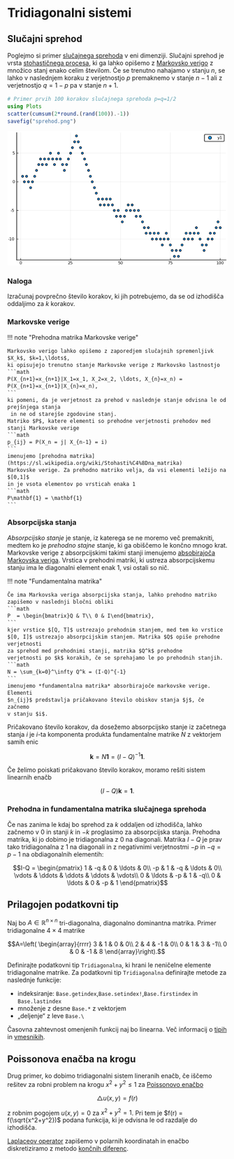 # Tridiagonalni sistemi

## Slučajni sprehod

Poglejmo si primer [slučajnega sprehoda](https://en.wikipedia.org/wiki/Random_walk)
v eni dimenziji. Slučajni sprehod je vrsta [stohastičnega procesa](https://en.wikipedia.org/wiki/Stochastic_process), ki ga lahko
opišemo z [Markovsko verigo](https://en.wikipedia.org/wiki/Markov_chain) z
množico stanj enako celim številom. Če se trenutno nahajamo v stanju $n$,
se lahko v naslednjem koraku z verjetnostjo $p$ premaknemo v stanje $n-1$ ali z verjetnostjo
$q=1-p$ pa v stanje $n+1$.

```julia
# Primer prvih 100 korakov slučajnega sprehoda p=q=1/2
using Plots
scatter(cumsum(2*round.(rand(100)).-1))
savefig("sprehod.png")
```

![Slučajni sprehod](sprehod.png)

### Naloga

Izračunaj povprečno število 
korakov, ki jih potrebujemo, da se od izhodišča oddaljimo za $k$ korakov.

### Markovske verige

!!! note "Prehodna matrika Markovske verige"

    Markovsko verigo lahko opišemo z zaporedjem slučajnih spremenljivk $X_k$, $k=1,\ldots$,
    ki opisujejo trenutno stanje Markovske verige z Markovsko lastnostjo
    ```math
    P(X_{n+1}=x_{n+1}|X_1=x_1, X_2=x_2, \ldots, X_{n}=x_n) = P(X_{n+1}=x_{n+1}|X_{n}=x_n),
    ```
    ki pomeni, da je verjetnost za prehod v naslednje stanje odvisna le od prejšnjega stanja
     in ne od starejše zgodovine stanj.
    Matriko $P$, katere elementi so prehodne verjetnosti prehodov med stanji Markovske verige
    ```math
    p_{ij} = P(X_n = j| X_{n-1} = i)
    ```
    imenujemo [prehodna matrika](https://sl.wikipedia.org/wiki/Stohasti%C4%8Dna_matrika)
    Markovske verige. Za prehodno matriko velja, da vsi elementi ležijo na $[0,1]$
    in je vsota elementov po vrsticah enaka 1
    ```math
    P\mathbf{1} = \mathbf{1}
    ```

### Absorpcijska stanja

*Absorpcijsko stanje* je stanje, iz katerega se ne moremo več premakniti, medtem ko je *prehodno stajne*
stanje, ki ga obiščemo le končno mnogo krat.
Markovske verige z absorpcijskimi takimi stanji imenujemo
[absobirajoča Markovska veriga](https://en.wikipedia.org/wiki/Absorbing_Markov_chain).
Vrstica v prehodni matriki, ki ustreza absorpcijskemu stanju ima le diagonalni
element enak 1, vsi ostali so nič.

!!! note "Fundamentalna matrika"

    Če ima Markovska veriga absorpcijska stanja, lahko prehodno matriko
    zapišemo v naslednji bločni obliki
    ```math
    P  = \begin{bmatrix}Q & T\\ 0 & I\end{bmatrix},
    ```
    kjer vrstice $[Q, T]$ ustrezajo prehodnim stanjem, med tem ko vrstice
    $[0, I]$ ustrezajo absorpcijskim stanjem. Matrika $Q$ opiše prehodne verjetnosti
    za sprehod med prehodnimi stanji, matrika $Q^k$ prehodne
    verjetnosti po $k$ korakih, če se sprehajamo le po prehodnih stanjih.
    ```math
    N = \sum_{k=0}^\infty Q^k = (I-Q)^{-1}
    ```
    imenujemo *fundamentalna matrika* absorbirajoče markovske verige. Elementi
    $n_{ij}$ predstavlja pričakovano število obiskov stanja $j$, če začnemo
    v stanju $i$.

Pričakovano število korakov, da dosežemo absorpcijsko stanje iz začetnega stanja $i$
je $i$-ta komponenta produkta fundamentalne matrike $N$ z vektorjem samih enic

```math
\mathbf{k} = N\mathbf{1} = (I-Q)^{-1}\mathbf{1}.
```

Če želimo poiskati pričakovano število korakov, moramo rešiti sistem linearnih enačb

```math
(I-Q)\mathbf{k} = \mathbf{1}.
```

### Prehodna in fundamentalna matrika slučajnega sprehoda
Če nas zanima le kdaj bo sprehod za $k$ oddaljen od izhodišča, lahko začnemo v $0$ in
stanji $k$ in $-k$ proglasimo za absorpcijska stanja. Prehodna matrika, ki jo dobimo je
tridiagonalna z 0 na diagonali. Matrika $I-Q$ je prav tako tridiagonalna z $1$ na diagonali
in z negativnimi verjetnostmi $-p$ in $-q = p-1$ na obdiagonalnih elementih:

```math
I-Q = \begin{pmatrix}
1 & -q & 0 & \ldots & 0\\
-p & 1 & -q & \ldots & 0\\
\vdots & \ddots & \ddots & \ddots & \vdots\\
0 & \ldots & -p & 1 & -q\\
0 & \ldots & 0 & -p & 1
\end{pmatrix}
```
## Prilagojen podatkovni tip

Naj bo $A\in\mathbb{R}^{n\times n}$ tri-diagonalna, diagonalno
dominantna matrika. Primer tridiagonalne $4\times 4$ matrike

```math
A=\left( \begin{array}{rrrr} 3 & 1 & 0 & 0\\ 2 & 4 & -1 & 0\\ 0 & 1 & 3 &
-1\\ 0 & 0 & -1 & 8 \end{array}\right).
```

Definirajte podatkovni tip `Tridiagonalna`, ki hrani le neničelne elemente
tridiagonalne matrike. Za podatkovni tip `Tridiagonalna` definirajte metode za
naslednje funkcije:

- indeksiranje: `Base.getindex`,`Base.setindex!`,`Base.firstindex` in `Base.lastindex`
- množenje z desne `Base.*` z vektorjem
- „deljenje“ z leve `Base.\`

Časovna zahtevnost omenjenih funkcij naj bo linearna. Več informacij o
[tipih](https://docs.julialang.org/en/v1/manual/types/) in
[vmesnikih](https://docs.julialang.org/en/v1/manual/interfaces/).


## Poissonova enačba na krogu

Drug primer, ko dobimo tridiagonalni sistem lineranih enačb, če
iščemo rešitev za robni problem na krogu $x^2+y^2\le 1$ za
[Poissonovo enačbo](https://sl.wikipedia.org/wiki/Poissonova_ena%C4%8Dba)

```math
\triangle u(x,y) = f(r)
```

z robnim pogojem $u(x,y)=0$ za $x^2 + y^2 = 1$. Pri tem je $f(r) = f(\sqrt{x^2+y^2})$
podana funkcija, ki je odvisna le od razdalje do izhodišča.

[Laplaceov operator](https://en.wikipedia.org/wiki/Laplace_operator) zapišemo v
polarnih koordinatah in enačbo diskretiziramo z metodo
[končnih diferenc](https://en.wikipedia.org/wiki/Finite_difference).

